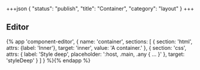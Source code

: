 +++json
{
  "status": "publish",
  "title": "Container",
  "category": "layout"
}
+++

## Editor

{%
  app 'component-editor', {
    name: 'container',
    sections: [
      {
        section: 'html',
        attrs: {label: 'Inner'},
        target: 'inner',
        value: 'A container.'
      },
      {
        section: 'css',
        attrs: {
          label: 'Style deep',
          placeholder: ':host, .main, .any { ... }'
        },
        target: 'styleDeep'
      }
    ]
  }
%}{% endapp %}
